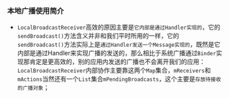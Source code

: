### 本地广播使用简介
+ `LocalBroadcastReceiver`高效的原因主要是`它内部是通过Handler实现的`，它的`sendBroadcast()`方法含义并非和我们平时所用的一样，它的`sendBroadcast()`方法实际上是`通过Handler发送一个Message实现的`，既然是它内部是通过Handler来实现广播的发送的，那么相比于系统广播通过`Binder`实现那肯定是更高效的，别的应用内发送的广播也不会离开我们的应用：`LocalBroadcastReceiver`内部协作主要靠这两个`Map`集合，`mReceivers`和`mActions`当然还有一个`List`集合`mPendingBroadcasts`，这个主要是`存放待接收的广播对象`；